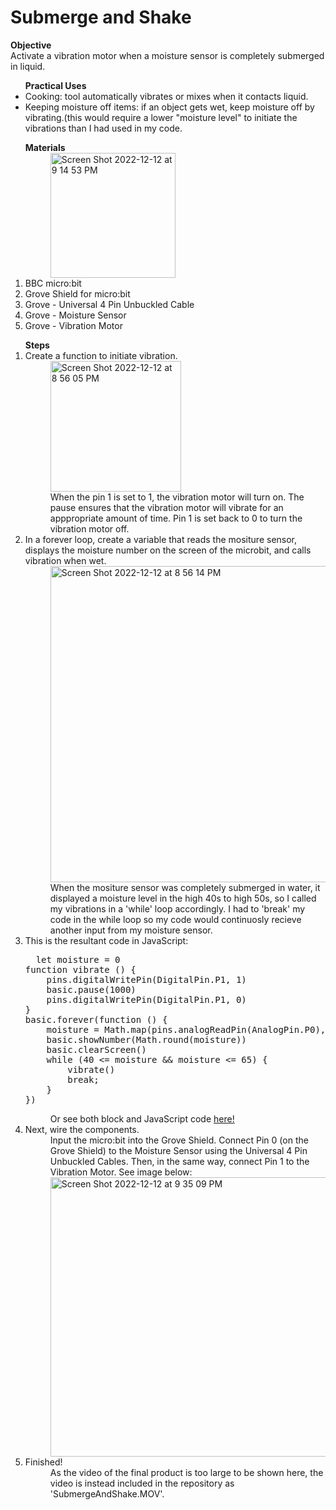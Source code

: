 # Submerge and Shake
<b>Objective</b><br>
Activate a vibration motor when a moisture sensor is completely submerged in liquid.
<br>
<ul><b>Practical Uses</b>
  <li>Cooking: tool automatically vibrates or mixes when it contacts liquid.</li>
  <li>Keeping moisture off items: if an object gets wet, keep moisture off by vibrating.(this would require a lower "moisture level" to initiate the vibrations than I had used in my code.</li>
</ul>
  <ol><b>Materials</b>
  <dd><img width="200" alt="Screen Shot 2022-12-12 at 9 14 53 PM" src="https://user-images.githubusercontent.com/113719459/207232492-fe8c7cf3-4cf0-40dc-a899-9eebbd9b2bc4.png"></dd>


  <li>BBC micro:bit</li>
  <li>Grove Shield for micro:bit</li>
  <li>Grove - Universal 4 Pin Unbuckled Cable</li>
  <li>Grove - Moisture Sensor</li>
  <li>Grove - Vibration Motor</li>
 </ol>
  <ol><b>Steps</b>
  <li>Create a function to initiate vibration.</li>
  <dd><img width="209" alt="Screen Shot 2022-12-12 at 8 56 05 PM" src="https://user-images.githubusercontent.com/113719459/207230691-5e306c98-ff53-4c34-9c30-4f553f8a721e.png"></dd>
  <dd>When the pin 1 is set to 1, the vibration motor will turn on. The pause ensures that the vibration motor will vibrate for an apppropriate amount of time. Pin 1 is set back to 0 to turn the vibration motor off.</dd>
  <li> In a forever loop, create a variable that reads the mositure sensor, displays the moisture number on the screen of the microbit, and calls vibration when wet.
  <dd><img width="506" alt="Screen Shot 2022-12-12 at 8 56 14 PM" src="https://user-images.githubusercontent.com/113719459/207231569-be53cbbf-ce0d-4312-abea-8ee99231dfa9.png"></dd>
  <dd>When the mositure sensor was completely submerged in water, it displayed a moisture level in the high 40s to high 50s, so I called my vibrations in a 'while' loop accordingly. I had to 'break' my code in the while loop so my code would continuosly recieve another input from my moisture sensor.</dd>
  <li>This is the resultant code in JavaScript:</li>
  <pre>
  let moisture = 0
function vibrate () {
    pins.digitalWritePin(DigitalPin.P1, 1)
    basic.pause(1000)
    pins.digitalWritePin(DigitalPin.P1, 0)
}
basic.forever(function () {
    moisture = Math.map(pins.analogReadPin(AnalogPin.P0), 0, 750, 0, 100)
    basic.showNumber(Math.round(moisture))
    basic.clearScreen()
    while (40 <= moisture && moisture <= 65) {
        vibrate()
        break;
    }
})
</pre>
  <dd>Or see both block and JavaScript code <a href="https://makecode.microbit.org/_6zwRvcM2YYtJ">here!</a></dd>
  <li>Next, wire the components. </li>
  <dd>Input the micro:bit into the Grove Shield. Connect Pin 0 (on the Grove Shield) to the Moisture Sensor using the Universal 4 Pin Unbuckled Cables. Then, in the same way, connect Pin 1 to the Vibration Motor. See image below:</dd>
  <dd><img width="447" alt="Screen Shot 2022-12-12 at 9 35 09 PM" src="https://user-images.githubusercontent.com/113719459/207235937-49851fa7-b9b1-4731-b622-8e67c256d1b9.png"></dd>
  <li>Finished!</li>
  <dd>As the video of the final product is too large to be shown here, the video is instead included in the repository as 'SubmergeAndShake.MOV'.</dd>
 </ol>
